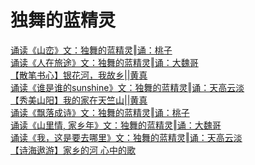 独舞的蓝精灵
========================

[诵读《山峦》文：独舞的蓝精灵‖诵：桃子](https://mp.weixin.qq.com/s/QU89PwQXSmxYqzP9KcTQUw)  
[诵读《人在旅途》文：独舞的蓝精灵‖诵：大魏哥](https://mp.weixin.qq.com/s/qJfaJb6Vm89cORC-77cJcA)  
[【散笔书心】银花河，我故乡||黄真](https://mp.weixin.qq.com/s/25a-pM7d__N7ys0IgwrClA)  
[诵读《谁是谁的sunshine》文：独舞的蓝精灵‖诵：天高云淡](https://mp.weixin.qq.com/s/9nEgrvk_Sko_I03hh4Hbkw)  
[【秀美山阳】我的家在天竺山||黄真](https://mp.weixin.qq.com/s/QNsQsWglxqKZjsBa0eeu9g)  
[诵读《飘落成诗》文：独舞的蓝精灵‖诵：桃子](https://mp.weixin.qq.com/s/Yt-AjoHOoAxiRhh-y4G83A)  
[诵读《山里情, 家乡年》文：独舞的蓝精灵‖诵：大魏哥](https://mp.weixin.qq.com/s/hfssYRQ6B05knddGTtKkCA)  
[诵读《我，这是要去哪里》文：独舞的蓝精灵‖诵：天高云淡](https://mp.weixin.qq.com/s/bhu8vIeWvlsA0WcjGAW6sw)  
[【诗海遨游】家乡的河 心中的歌](https://mp.weixin.qq.com/s/C6v2rH6imwdm8xKHAbBINQ)  

